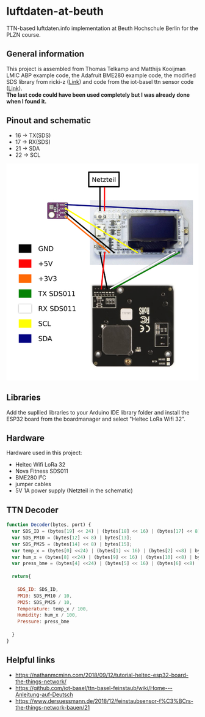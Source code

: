 # luftdaten-at-beuth
TTN-based luftdaten.info implementation at Beuth Hochschule Berlin for the PLZN course.

## General information
This project is assembled from Thomas Telkamp and Matthijs Kooijman LMIC ABP example code, the Adafruit BME280 example code,
the modified SDS library from ricki-z ([Link](https://github.com/ricki-z/SDS011/issues/21#issuecomment-479877991)) and code from the iot-basel ttn sensor code ([Link](https://github.com/urs8000/particulate-matter_ESP32_SDS011_BME280_DHT22/blob/d78dbddb301234c87b0af3198f2cb772874cb64d/particulate_matter_ESP32-DOIT_SDS011_BME280_DHT22_ABP.ino#L102)).\
__The last code could have been used completely but I was already done when I found it.__

## Pinout and schematic
* 16 -> TX(SDS)
* 17 -> RX(SDS)
* 21 -> SDA
* 22 -> SCL

![Schematic](schematic.png)

## Libraries
Add the supllied libraries to your Arduino IDE library folder and install the ESP32 board from the boardmanager and select "Heltec LoRa Wifi 32".

## Hardware
Hardware used in this project:
* Heltec Wifi LoRa 32
* Nova Fitness SDS011
* BME280 I²C
* jumper cables
* 5V 1A power supply (Netzteil in the schematic)

## TTN Decoder
```javascript
function Decoder(bytes, port) { 
  var SDS_ID = (bytes[19] << 24) | (bytes[18] << 16) | (bytes[17] << 8) | bytes[16];
  var SDS_PM10 = (bytes[12] << 8) | bytes[13];
  var SDS_PM25 = (bytes[14] << 8) | bytes[15];
  var temp_x = (bytes[0] <<24) | (bytes[1] << 16) | (bytes[2] <<8) | bytes[3];
  var hum_x = (bytes[8] <<24) | (bytes[9] << 16) | (bytes[10] <<8) | bytes[11];
  var press_bme = (bytes[4] <<24) | (bytes[5] << 16) | (bytes[6] <<8) | bytes[7];

  return{
    
    SDS_ID: SDS_ID,
    PM10: SDS_PM10 / 10,
    PM25: SDS_PM25 / 10,
    Temperature: temp_x / 100,
    Humidity: hum_x / 100,
    Pressure: press_bme
    
  }
}
```

## Helpful links
* https://nathanmcminn.com/2018/09/12/tutorial-heltec-esp32-board-the-things-network/
* https://github.com/iot-basel/ttn-basel-feinstaub/wiki/Home---Anleitung-auf-Deutsch
* https://www.dersuessmann.de/2018/12/feinstaubsensor-f%C3%BCrs-the-things-network-bauen/21
